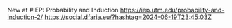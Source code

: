 New at #IEP: Probability and Induction https://iep.utm.edu/probability-and-induction-2/ https://social.dfaria.eu/?hashtag=2024-06-19T23:45:03Z